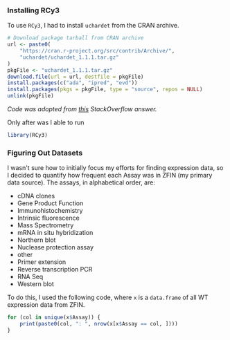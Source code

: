 ### Installing RCy3

To use `RCy3`, I had to install `uchardet` from the CRAN archive.

```r
# Download package tarball from CRAN archive
url <- paste0(
    "https://cran.r-project.org/src/contrib/Archive/",
    "uchardet/uchardet_1.1.1.tar.gz"
)
pkgFile <- "uchardet_1.1.1.tar.gz"
download.file(url = url, destfile = pkgFile)
install.packages(c("ada", "ipred", "evd"))
install.packages(pkgs = pkgFile, type = "source", repos = NULL)
unlink(pkgFile)
```

*Code was adopted from [this](https://stackoverflow.com/a/24194531/7376957) StackOverflow answer.*

Only after was I able to run

```r
library(RCy3)
```

### Figuring Out Datasets

I wasn't sure how to initially focus my efforts for finding expression data, so
I decided to quantify how frequent each Assay was in ZFIN (my primary data
source). The assays, in alphabetical order, are:

- cDNA clones
- Gene Product Function
- Immunohistochemistry
- Intrinsic fluorescence
- Mass Spectrometry
- mRNA in situ hybridization
- Northern blot
- Nuclease protection assay
- other
- Primer extension
- Reverse transcription PCR
- RNA Seq
- Western blot

To do this, I used the following code, where `x` is a `data.frame` of all WT
expression data from ZFIN.

```r
for (col in unique(x$Assay)) {
    print(paste0(col, ": ", nrow(x[x$Assay == col, ])))
}
```